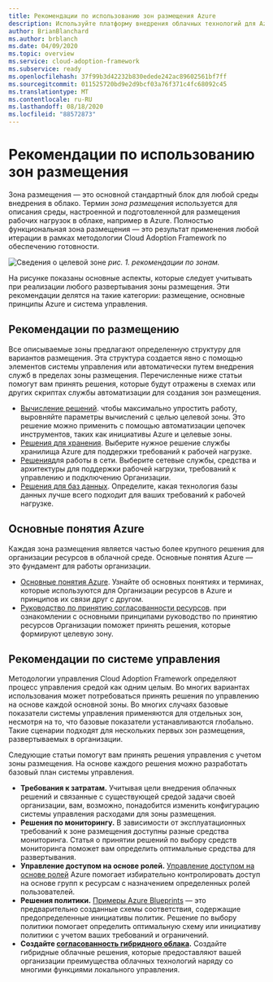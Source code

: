 ```yaml
---
title: Рекомендации по использованию зон размещения Azure
description: Используйте платформу внедрения облачных технологий для Azure, чтобы узнать о том, как зона размещения предоставляет базовый Стандартный блок любой среды внедрения в облако.
author: BrianBlanchard
ms.author: brblanch
ms.date: 04/09/2020
ms.topic: overview
ms.service: cloud-adoption-framework
ms.subservice: ready
ms.openlocfilehash: 37f99b3d42232b830edede242ac89602561bf7ff
ms.sourcegitcommit: 011525720bd9e2d9bcf03a76f371c4fc68092c45
ms.translationtype: MT
ms.contentlocale: ru-RU
ms.lasthandoff: 08/18/2020
ms.locfileid: "88572873"
---
```

# <a name="landing-zone-considerations"></a>Рекомендации по использованию зон размещения

Зона размещения — это основной стандартный блок для любой среды внедрения в облако. Термин _зона размещения_ используется для описания среды, настроенной и подготовленной для размещения рабочих нагрузок в облаке, например в Azure. Полностью функциональная зона размещения — это результат применения любой итерации в рамках методологии Cloud Adoption Framework по обеспечению готовности.

![Сведения о целевой зоне ](../../_images/ready/landing-zone-considerations.png)
 _рис. 1. рекомендации по зонам._

На рисунке показаны основные аспекты, которые следует учитывать при реализации любого развертывания зоны размещения. Эти рекомендации делятся на такие категории: размещение, основные принципы Azure и система управления.

## <a name="hosting-considerations"></a>Рекомендации по размещению

Все описываемые зоны предлагают определенную структуру для вариантов размещения. Эта структура создается явно с помощью элементов системы управления или автоматически путем внедрения служб в пределах зоны размещения. Перечисленные ниже статьи помогут вам принять решения, которые будут отражены в схемах или других скриптах службы автоматизации для создания зон размещения.

- [Вычисление решений](./compute-options.md). чтобы максимально упростить работу, выровняйте параметры вычислений с целью целевой зоны. Это решение можно применить с помощью автоматизации цепочек инструментов, таких как инициативы Azure и целевые зоны.
- [Решения для хранения](./storage-options.md). Выберите нужное решение службы хранилища Azure для поддержки требований к рабочей нагрузке.
- [Решения](./networking-options.md)для работы в сети. Выберите сетевые службы, средства и архитектуры для поддержки рабочей нагрузки, требований к управлению и подключению Организации.
- [Решения для баз данных](./data-options.md). Определите, какая технология базы данных лучше всего подходит для ваших требований к рабочей нагрузке.

## <a name="azure-fundamentals"></a>Основные понятия Azure

Каждая зона размещения является частью более крупного решения для организации ресурсов в облачной среде. Основные понятия Azure — это фундамент для работы организации.

- [Основные понятия Azure](./fundamental-concepts.md). Узнайте об основных понятиях и терминах, которые используются для Организации ресурсов в Azure и принципов их связи друг с другом.
- [Руководство по принятию согласованности ресурсов](../../decision-guides/resource-consistency/index.md). при ознакомлении с основными принципами руководство по принятию ресурсов Организации поможет принять решения, которые формируют целевую зону.

## <a name="governance-considerations"></a>Рекомендации по системе управления

Методологии управления Cloud Adoption Framework определяют процесс управления средой как одним целым. Во многих вариантах использования может потребоваться принять решения по управлению на основе каждой основной зоны. Во многих случаях базовые показатели системы управления применяются для отдельных зон, несмотря на то, что базовые показатели устанавливаются глобально. Такие сценарии подходят для нескольких первых зон размещения, развертываемых в организации.

Следующие статьи помогут вам принять решения управления с учетом зоны размещения. На основе каждого решения можно разработать базовый план системы управления.

- **Требования к затратам.** Учитывая цели внедрения облачных решений и связанные с существующей средой задачи своей организации, вам, возможно, понадобится изменить конфигурацию системы управления расходами для зоны размещения.
- **Решения по мониторингу.** В зависимости от эксплуатационных требований к зоне размещения доступны разные средства мониторинга. Статья о принятии решений по выбору средств мониторинга поможет вам определить оптимальные средства для развертывания.
- **Управление доступом на основе ролей.** [Управление доступом на основе ролей](../considerations/roles.md) Azure помогает избирательно контролировать доступ на основе групп к ресурсам c назначением определенных ролей пользователей.
- **Решения политики.** [Примеры Azure Blueprints](/azure/governance/blueprints/samples) — это предварительно созданные схемы соответствия, содержащие предопределенные инициативы политик. Решение по выбору политики помогает определить оптимальную схему или инициативу политики с учетом ваших требований и ограничений.
- **Создайте [согласованность гибридного облака](./hybrid-consistency.md).** Создайте гибридные облачные решения, которые предоставляют вашей организации преимущества облачных технологий наряду со многими функциями локального управления.
